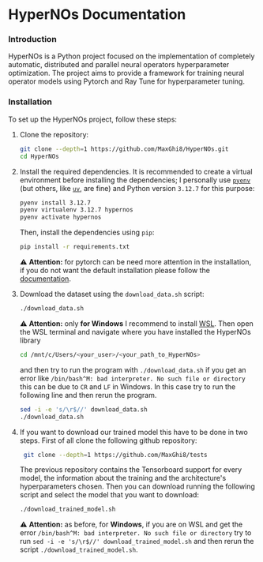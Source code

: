 # HyperNOs Documentation

### Introduction
HyperNOs is a Python project focused on the implementation of completely automatic, distributed and parallel neural operators hyperparameter optimization. The project aims to provide a framework for training neural operator models using Pytorch and Ray Tune for hyperparameter tuning.

### Installation
To set up the HyperNOs project, follow these steps:
1. Clone the repository:
   ```bash
   git clone --depth=1 https://github.com/MaxGhi8/HyperNOs.git
   cd HyperNOs
   ```
2. Install the required dependencies. It is recommended to create a virtual environment before installing the dependencies; I personally use [`pyenv`](https://github.com/pyenv/pyenv?tab=readme-ov-file#installation) (but others, like [`uv`](https://docs.astral.sh/uv/), are fine) and Python version `3.12.7` for this purpose:
    ```bash
    pyenv install 3.12.7
    pyenv virtualenv 3.12.7 hypernos
    pyenv activate hypernos
    ```
    Then, install the dependencies using `pip`:
   ```bash
   pip install -r requirements.txt
    ```
   ⚠️ **Attention:** for pytorch can be need more attention in the installation, if you do not want the default installation please follow the [documentation](https://pytorch.org/get-started/locally/).

3. Download the dataset using the `download_data.sh` script:
   ```bash
   ./download_data.sh
   ```
   ⚠️ **Attention:** only **for Windows** I recommend to install [WSL](https://ubuntu.com/desktop/wsl). Then open the WSL terminal and navigate where you have installed the HyperNOs library
   ```bash
   cd /mnt/c/Users/<your_user>/<your_path_to_HyperNOs>
   ```
   and then try to run the program with `./download_data.sh` if you get an error like `/bin/bash^M: bad interpreter. No such file or directory` this can be due to `CR` and `LF` in Windows. In this case try to run the following line and then rerun the program.
   ```bash
   sed -i -e 's/\r$//' download_data.sh
   ./download_data.sh
   ```

4. If you want to download our trained model this have to be done in two steps. First of all clone the following github repository:
   ```bash
    git clone --depth=1 https://github.com/MaxGhi8/tests
   ```
   The previous repository contains the Tensorboard support for every model, the information about the training and the architecture's hyperparameters chosen. Then you can download running the following script and select the model that you want to download:
   ```bash
   ./download_trained_model.sh
   ```
   ⚠️ **Attention:** as before, for **Windows**, if you are on WSL and get the error `/bin/bash^M: bad interpreter. No such file or directory` try to run `sed -i -e 's/\r$//' download_trained_model.sh` and then rerun the script `./download_trained_model.sh`.

